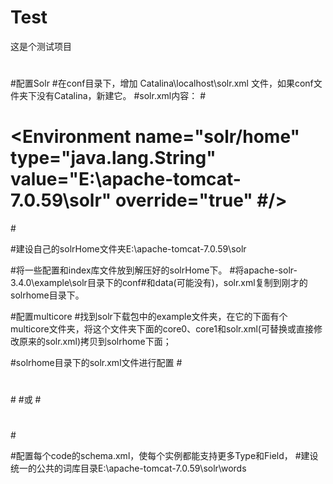 ﻿# Test
这是个测试项目
#


#配置Solr
#在conf目录下，增加 Catalina\localhost\solr.xml 文件，如果conf文件夹下没有Catalina，新建它。
#solr.xml内容：
#<Context docBase="E:\apache-tomcat-7.0.59\webapps\solr.war" debug="0" crossContext="true" >
#    <Environment name="solr/home" type="java.lang.String" value="E:\apache-tomcat-7.0.59\solr" override="true" #/>
#</Context>


#建设自己的solrHome文件夹E:\apache-tomcat-7.0.59\solr


#将一些配置和index库文件放到解压好的solrHome下。
#将apache-solr-3.4.0\example\solr目录下的conf#和data(可能没有)，solr.xml复制到刚才的solrhome目录下。


#配置multicore
#找到solr下载包中的example文件夹，在它的下面有个multicore文件夹，将这个文件夹下面的core0、core1和solr.xml(可替换或直接修改原来的solr.xml)拷贝到solrhome下面；

#solrhome目录下的solr.xml文件进行配置
#<cores adminPath="/admin/cores">  
#   <core name="core0" instanceDir="core0" />  
#   <core name="core1" instanceDir="core1" />  
#</cores> 
#或
#<cores adminPath="/admin/cores">
#  <core name="core0" instanceDir="core0">
#    <property name="dataDir" value="/data/core0" />
#  </core>
#  <core name="core1" instanceDir="core1" >
#    <property name="dataDir" value="/data/core1" />
#  </core>
#</cores>

#配置每个code的schema.xml，使每个实例都能支持更多Type和Field，
#建设统一的公共的词库目录E:\apache-tomcat-7.0.59\solr\words
